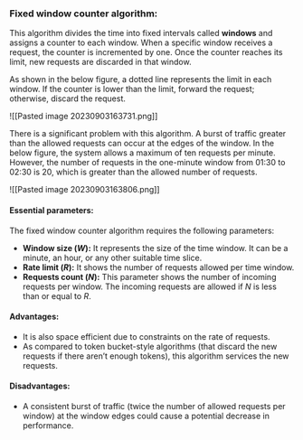### Fixed window counter algorithm:

This algorithm divides the time into fixed intervals called **windows** and assigns a counter to each window. When a specific window receives a request, the counter is incremented by one. Once the counter reaches its limit, new requests are discarded in that window.

As shown in the below figure, a dotted line represents the limit in each window. If the counter is lower than the limit, forward the request; otherwise, discard the request.

![[Pasted image 20230903163731.png]]

There is a significant problem with this algorithm. A burst of traffic greater than the allowed requests can occur at the edges of the window. In the below figure, the system allows a maximum of ten requests per minute. However, the number of requests in the one-minute window from 01:30 to 02:30 is 20, which is greater than the allowed number of requests.

![[Pasted image 20230903163806.png]]

#### Essential parameters:

The fixed window counter algorithm requires the following parameters:

- **Window size (*W*):** It represents the size of the time window. It can be a minute, an hour, or any other suitable time slice.
- **Rate limit (*R*):** It shows the number of requests allowed per time window.
- **Requests count (*N*):** This parameter shows the number of incoming requests per window. The incoming requests are allowed if *N* is less than or equal to *R*.

#### Advantages:

- It is also space efficient due to constraints on the rate of requests.
- As compared to token bucket-style algorithms (that discard the new requests if there aren’t enough tokens), this algorithm services the new requests.

#### Disadvantages:

- A consistent burst of traffic (twice the number of allowed requests per window) at the window edges could cause a potential decrease in performance.